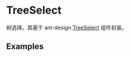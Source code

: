 # TreeSelect

树选择。其基于 ant-design [TreeSelect](https://ant.design/components/tree-select) 组件封装。

## Examples

<code src="./demos/demo1.tsx"></code>
